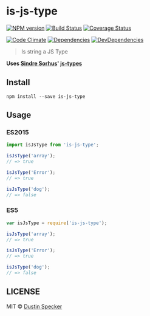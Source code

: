 # is-js-type
[![NPM version](https://badge.fury.io/js/is-js-type.svg)](https://badge.fury.io/js/is-js-type) [![Build Status](https://travis-ci.org/dustinspecker/is-js-type.svg)](https://travis-ci.org/dustinspecker/is-js-type) [![Coverage Status](https://img.shields.io/coveralls/dustinspecker/is-js-type.svg)](https://coveralls.io/r/dustinspecker/is-js-type?branch=master)

[![Code Climate](https://codeclimate.com/github/dustinspecker/is-js-type/badges/gpa.svg)](https://codeclimate.com/github/dustinspecker/is-js-type) [![Dependencies](https://david-dm.org/dustinspecker/is-js-type.svg)](https://david-dm.org/dustinspecker/is-js-type/#info=dependencies&view=table) [![DevDependencies](https://david-dm.org/dustinspecker/is-js-type/dev-status.svg)](https://david-dm.org/dustinspecker/is-js-type/#info=devDependencies&view=table)

> Is string a JS Type

**Uses [Sindre Sorhus](https://github.com/sindresorhus)' [js-types](https://github.com/sindresorhus/js-types)**

## Install
```
npm install --save is-js-type
```

## Usage
### ES2015
```javascript
import isJsType from 'is-js-type';

isJsType('array');
// => true

isJsType('Error');
// => true

isJsType('dog');
// => false
```

### ES5
```javascript
var isJsType = require('is-js-type');

isJsType('array');
// => true

isJsType('Error');
// => true

isJsType('dog');
// => false
```

## LICENSE
MIT © [Dustin Specker](https://github.com/dustinspecker)
